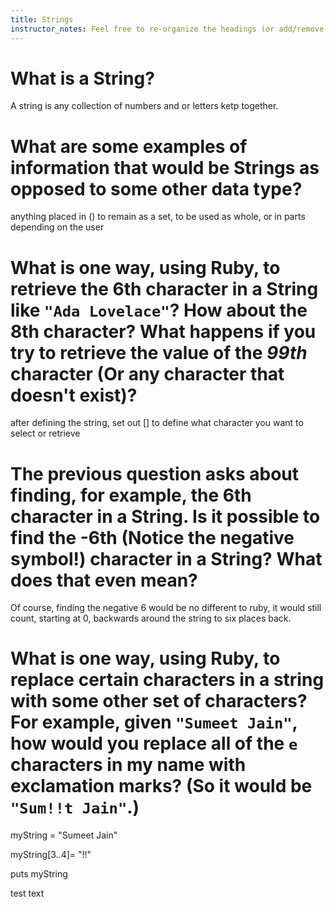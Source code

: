 ```yaml
---
title: Strings
instructor_notes: Feel free to re-organize the headings (or add/remove headings) below. We included the headings for your benefit, but it's 100% fine if you want to write your responses in some different structure.
---
```


# What is a String?

A string is any collection of numbers and or letters ketp together.

# What are some examples of information that would be Strings as opposed to some other data type?

anything placed in () to remain as a set, to be used as whole, or in parts depending on the user

# What is one way, using Ruby, to retrieve the 6th character in a String like `"Ada Lovelace"`? How about the 8th character? What happens if you try to retrieve the value of the _99th_ character (Or any character that doesn't exist)?

after defining the string, set out [] to define what character you want to select or retrieve

# The previous question asks about finding, for example, the 6th character in a String. Is it possible to find the **-6th** (Notice the negative symbol!) character in a String? What does that even mean?

Of course, finding the negative 6 would be no different to ruby, it would still count, starting at 0, backwards around the string to six places back.

# What is one way, using Ruby, to replace certain characters in a string with some other set of characters? For example, given `"Sumeet Jain"`, how would you replace all of the `e` characters in my name with exclamation marks? (So it would be `"Sum!!t Jain"`.)

myString = "Sumeet Jain"

myString[3..4]= "!!"

puts myString

test text